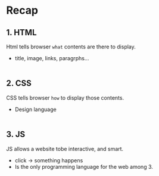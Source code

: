 # Recap
## 1. HTML
Html tells browser `what` contents are there to display.
- title, image, links, paragrphs...
<br></br>

## 2. CSS
CSS tells browser `how` to display those contents.
- Design language
<br></br>

## 3. JS
JS allows a website tobe interactive, and smart. 
- click -> something happens
- Is the only programming language for the web among 3.